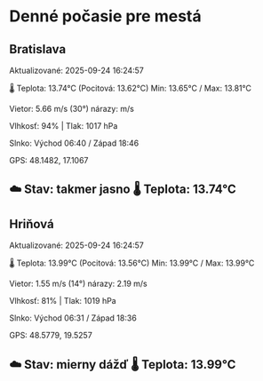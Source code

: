 ﻿# Denné počasie pre mestá

## Bratislava
Aktualizované: 2025-09-24 16:24:57

🌡️ Teplota: 13.74°C 
(Pocitová: 13.62°C)
Min: 13.65°C / Max: 13.81°C

Vietor: 5.66 m/s    (30°) 
nárazy:  m/s

Vlhkosť: 94% | Tlak: 1017 hPa

Slnko: Východ 06:40 / Západ 18:46

GPS: 48.1482, 17.1067

☁️ Stav: takmer jasno        🌡️ Teplota: 13.74°C
---

## Hriňová
Aktualizované: 2025-09-24 16:24:57

🌡️ Teplota: 13.99°C 
(Pocitová: 13.56°C)
Min: 13.99°C / Max: 13.99°C

Vietor: 1.55 m/s (14°)
nárazy: 2.19 m/s

Vlhkosť: 81% | Tlak: 1019 hPa

Slnko: Východ 06:31 / Západ 18:36

GPS: 48.5779, 19.5257

☁️ Stav: mierny dážď        🌡️ Teplota: 13.99°C
---
